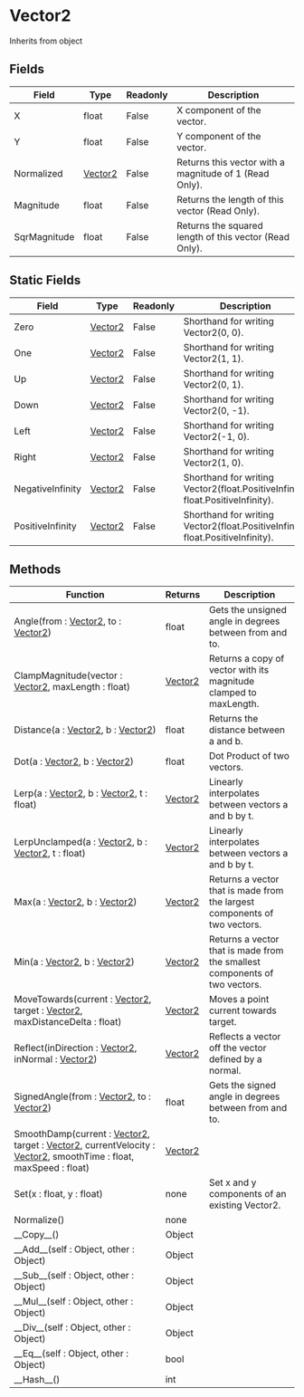 # Vector2
Inherits from object
## Fields
|Field|Type|Readonly|Description|
|---|---|---|---|
|X|float|False|X component of the vector.|
|Y|float|False|Y component of the vector.|
|Normalized|[Vector2](../Static/Vector2.md)|False|Returns this vector with a magnitude of 1 (Read Only).|
|Magnitude|float|False|Returns the length of this vector (Read Only).|
|SqrMagnitude|float|False|Returns the squared length of this vector (Read Only).|
## Static Fields
|Field|Type|Readonly|Description|
|---|---|---|---|
|Zero|[Vector2](../Static/Vector2.md)|False|Shorthand for writing Vector2(0, 0).|
|One|[Vector2](../Static/Vector2.md)|False|Shorthand for writing Vector2(1, 1).|
|Up|[Vector2](../Static/Vector2.md)|False|Shorthand for writing Vector2(0, 1).|
|Down|[Vector2](../Static/Vector2.md)|False|Shorthand for writing Vector2(0, -1).|
|Left|[Vector2](../Static/Vector2.md)|False|Shorthand for writing Vector2(-1, 0).|
|Right|[Vector2](../Static/Vector2.md)|False|Shorthand for writing Vector2(1, 0).|
|NegativeInfinity|[Vector2](../Static/Vector2.md)|False|Shorthand for writing Vector2(float.PositiveInfinity, float.PositiveInfinity).|
|PositiveInfinity|[Vector2](../Static/Vector2.md)|False|Shorthand for writing Vector2(float.PositiveInfinity, float.PositiveInfinity).|
## Methods
|Function|Returns|Description|
|---|---|---|
|Angle(from : [Vector2](../Static/Vector2.md), to : [Vector2](../Static/Vector2.md))|float|Gets the unsigned angle in degrees between from and to.|
|ClampMagnitude(vector : [Vector2](../Static/Vector2.md), maxLength : float)|[Vector2](../Static/Vector2.md)|Returns a copy of vector with its magnitude clamped to maxLength.|
|Distance(a : [Vector2](../Static/Vector2.md), b : [Vector2](../Static/Vector2.md))|float|Returns the distance between a and b.|
|Dot(a : [Vector2](../Static/Vector2.md), b : [Vector2](../Static/Vector2.md))|float|Dot Product of two vectors.|
|Lerp(a : [Vector2](../Static/Vector2.md), b : [Vector2](../Static/Vector2.md), t : float)|[Vector2](../Static/Vector2.md)|Linearly interpolates between vectors a and b by t.|
|LerpUnclamped(a : [Vector2](../Static/Vector2.md), b : [Vector2](../Static/Vector2.md), t : float)|[Vector2](../Static/Vector2.md)|Linearly interpolates between vectors a and b by t.|
|Max(a : [Vector2](../Static/Vector2.md), b : [Vector2](../Static/Vector2.md))|[Vector2](../Static/Vector2.md)|Returns a vector that is made from the largest components of two vectors.|
|Min(a : [Vector2](../Static/Vector2.md), b : [Vector2](../Static/Vector2.md))|[Vector2](../Static/Vector2.md)|Returns a vector that is made from the smallest components of two vectors.|
|MoveTowards(current : [Vector2](../Static/Vector2.md), target : [Vector2](../Static/Vector2.md), maxDistanceDelta : float)|[Vector2](../Static/Vector2.md)|Moves a point current towards target.|
|Reflect(inDirection : [Vector2](../Static/Vector2.md), inNormal : [Vector2](../Static/Vector2.md))|[Vector2](../Static/Vector2.md)|Reflects a vector off the vector defined by a normal.|
|SignedAngle(from : [Vector2](../Static/Vector2.md), to : [Vector2](../Static/Vector2.md))|float|Gets the signed angle in degrees between from and to.|
|SmoothDamp(current : [Vector2](../Static/Vector2.md), target : [Vector2](../Static/Vector2.md), currentVelocity : [Vector2](../Static/Vector2.md), smoothTime : float, maxSpeed : float)|[Vector2](../Static/Vector2.md)||
|Set(x : float, y : float)|none|Set x and y components of an existing Vector2.|
|Normalize()|none||
|\_\_Copy\_\_()|Object||
|\_\_Add\_\_(self : Object, other : Object)|Object||
|\_\_Sub\_\_(self : Object, other : Object)|Object||
|\_\_Mul\_\_(self : Object, other : Object)|Object||
|\_\_Div\_\_(self : Object, other : Object)|Object||
|\_\_Eq\_\_(self : Object, other : Object)|bool||
|\_\_Hash\_\_()|int||
